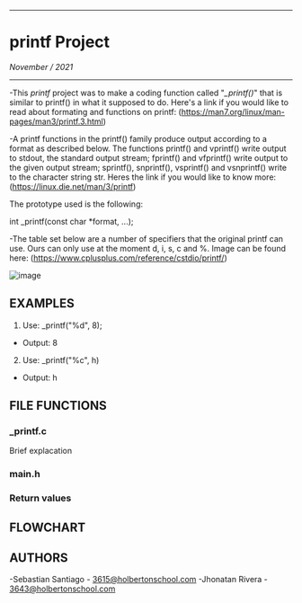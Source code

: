 -------------------------------------------------------------------------------------------------------------------------------------------------------------------------------------------

# printf Project
*November / 2021*

--------------------------------------------------------------------------------------------------------------------------------------------------------------------------------------------

-This *printf* project was to make a coding function called "*_printf()*" that is similar to printf() in what it supposed to do.
Here's a link if you would like to read about formating and functions on printf: (https://man7.org/linux/man-pages/man3/printf.3.html)

-A printf functions in the printf() family produce output according to a format as described below. The functions printf() and vprintf() write output to stdout, the standard output stream; fprintf() and vfprintf() write output to the given output stream; sprintf(), snprintf(), vsprintf() and vsnprintf() write to the character string str. Heres the link if you would like to know more: (https://linux.die.net/man/3/printf)

The prototype used is the following:

int _printf(const char *format, ...);

-The table set below are a number of specifiers that the original printf can use. Ours can only use at the moment d, i, s, c and %. 
Image can be found here: (https://www.cplusplus.com/reference/cstdio/printf/)

![image](https://user-images.githubusercontent.com/89987629/141019922-05e996bd-df69-4ee8-94a3-5363496c5595.png)

## EXAMPLES

1. Use: _printf("%d", 8);
+ Output: 8

2. Use: _printf("%c", h)
+ Output: h

## FILE FUNCTIONS

### _printf.c 
Brief explacation 

### main.h

### Return values

## FLOWCHART

## AUTHORS
-Sebastian Santiago - 3615@holbertonschool.com
-Jhonatan Rivera - 3643@holbertonschool.com



